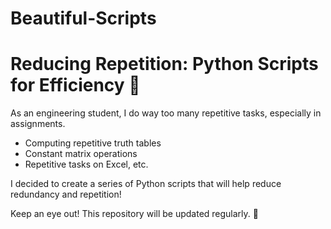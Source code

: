 # Beautiful-Scripts


# Reducing Repetition: Python Scripts for Efficiency 🚀

As an engineering student, I do way too many repetitive tasks, especially in assignments.  

- Computing repetitive truth tables  
- Constant matrix operations  
- Repetitive tasks on Excel, etc.  

I decided to create a series of Python scripts that will help reduce redundancy and repetition!  

Keep an eye out! This repository will be updated regularly. 🔄  

